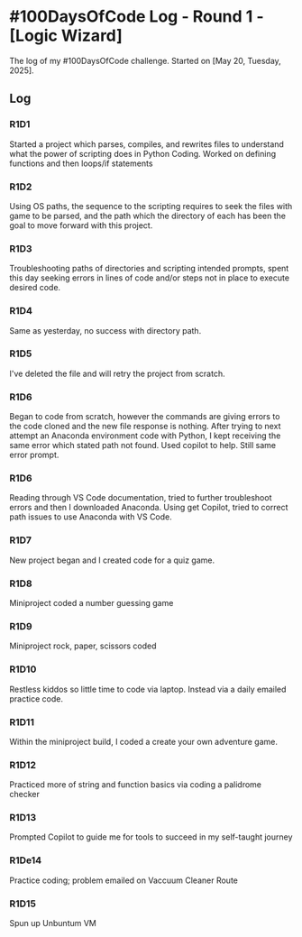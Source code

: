# #100DaysOfCode Log - Round 1 - [Logic Wizard]

The log of my #100DaysOfCode challenge. Started on [May 20, Tuesday, 2025].

## Log

### R1D1 
Started a project which parses, compiles, and rewrites files to understand what the power of scripting does in Python Coding. Worked on defining functions and then loops/if statements

### R1D2
Using OS paths, the sequence to the scripting requires to seek the files with game to be parsed, and the path which the directory of each has been the goal to move forward with this project.

### R1D3
Troubleshooting paths of directories and scripting intended prompts, spent this day seeking errors in lines of code and/or steps not in place to execute desired code.

### R1D4
Same as yesterday, no success with directory path.

### R1D5
I've deleted the file and will retry the project from scratch.

### R1D6
Began to code from scratch, however the commands are giving errors to the code cloned and the new file response is nothing. After trying to next attempt an Anaconda environment code with Python, I kept receiving the same error which stated path not found. Used copilot to help. Still same error prompt.

### R1D6
Reading through VS Code documentation, tried to further troubleshoot errors and then I downloaded Anaconda. Using get Copilot, tried to correct path issues to use Anaconda with VS Code.

### R1D7
New project began and I created code for a quiz game. 

### R1D8
Miniproject coded a number guessing game

### R1D9
Miniproject rock, paper, scissors coded

### R1D10
Restless kiddos so little time to code via laptop. Instead via a daily emailed practice code.

### R1D11
Within the miniproject build, I coded a create your own adventure game.

### R1D12
Practiced more of string and function basics via coding a palidrome checker

### R1D13
Prompted Copilot to guide me for tools to succeed in my self-taught journey

### R1De14
Practice coding; problem emailed on Vaccuum Cleaner Route

### R1D15
Spun up Unbuntum VM